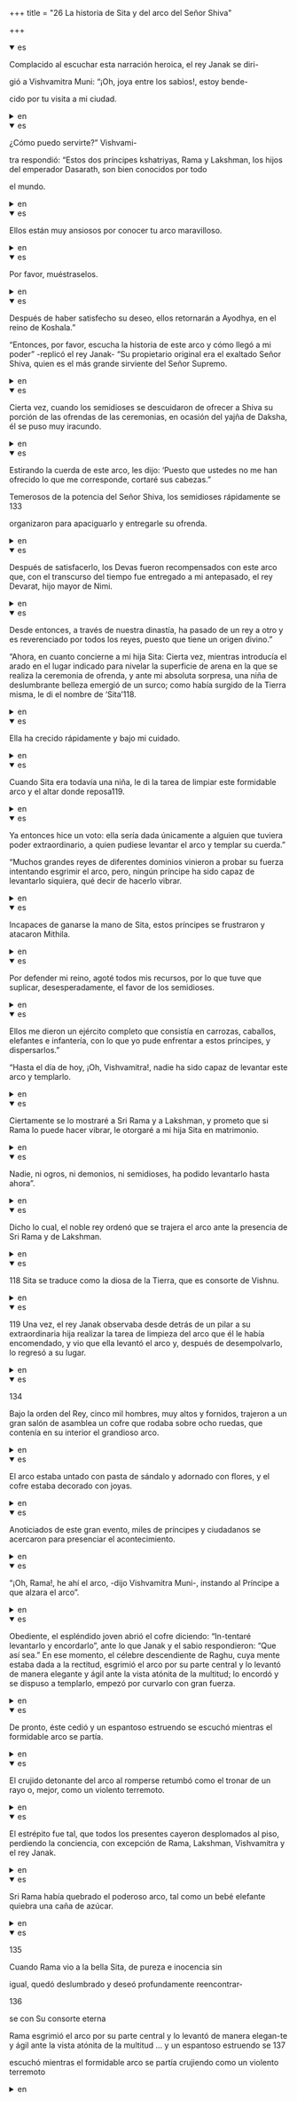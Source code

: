 +++
title = "26 La historia de Sita y del arco del Señor Shiva"

+++
<details open><summary>es</summary>

Complacido al escuchar esta narración heroica, el rey Janak se diri-

gió a Vishvamitra Muni: “¡Oh, joya entre los sabios\!, estoy bende-

cido por tu visita a mi ciudad.
</details>

<details><summary>en</summary>

Pleased upon hearing this heroic narrative, King Janak

 Gaio to Vishvamitra Muni: “Oh, jewel among the wise \! I am bende-

 I did for your visit to my city.
</details>

<details open><summary>es</summary>

¿Cómo puedo servirte?” Vishvami-

tra respondió: “Estos dos príncipes kshatriyas, Rama y Lakshman, los hijos del emperador Dasarath, son bien conocidos por todo 

el mundo.
</details>

<details><summary>en</summary>

How can I serve you? " Vishvami-

 TR replied: “These two princes Kshatriyas, Rama and Lakshman, the children of Emperor Dasrath, are well known throughout

 the world.
</details>

<details open><summary>es</summary>

Ellos están muy ansiosos por conocer tu arco maravilloso.
</details>

<details><summary>en</summary>

They are very anxious to know your wonderful arch.
</details>

<details open><summary>es</summary>

Por favor, muéstraselos.
</details>

<details><summary>en</summary>

Please show them.
</details>

<details open><summary>es</summary>

Después de haber satisfecho su deseo, ellos retornarán a Ayodhya, en el reino de Koshala.” 

“Entonces, por favor, escucha la historia de este arco y cómo llegó a mi poder” -replicó el rey Janak- “Su propietario original era el exaltado Señor Shiva, quien es el más grande sirviente del Señor Supremo.
</details>

<details><summary>en</summary>

After having satisfied their desire, they will return to Ayodhya, in the kingdom of Koshala. ”

 "Then, please, listen to the story of this arc and how it came to my power," said King Janak, "its original owner was the exalted Mr. Shiva, who is the greatest servant of the Supreme Lord.
</details>

<details open><summary>es</summary>

Cierta vez, cuando los semidioses se descuidaron de ofrecer a Shiva su porción de las ofrendas de las ceremonias, en ocasión del yajña de Daksha, él se puso muy iracundo.
</details>

<details><summary>en</summary>

Once, when the demigods were neglected to offer Shiva their portion of the ceremonies offerings, on the occasion of Daksha's Yajña, he became very angry.
</details>

<details open><summary>es</summary>

Estirando la cuerda de este arco, les dijo: ‘Puesto que ustedes no me han ofrecido lo que me corresponde, cortaré sus cabezas.” 

Temerosos de la potencia del Señor Shiva, los semidioses rápidamente se 133

organizaron para apaciguarlo y entregarle su ofrenda.
</details>

<details><summary>en</summary>

Stretching the rope of this arch, he told you: ‘Since you have not offered me what corresponds to me, I will cut your heads.”

 Fearful of Mr. Shiva's power, the demigods quickly be 133

 They organized to appease him and give him his offering.
</details>

<details open><summary>es</summary>

Después de satisfacerlo, los Devas fueron recompensados con este arco que, con el transcurso del tiempo fue entregado a mi antepasado, el rey Devarat, hijo mayor de Nimi.
</details>

<details><summary>en</summary>

After satisfying it, the devas were rewarded with this arc that, over time was delivered to my ancestor, King Devrat, eldest son of Nimi.
</details>

<details open><summary>es</summary>

Desde entonces, a través de nuestra dinastía, ha pasado de un rey a otro y es reverenciado por todos los reyes, puesto que tiene un origen divino.” 

“Ahora, en cuanto concierne a mi hija Sita: Cierta vez, mientras introducía el arado en el lugar indicado para nivelar la superficie de arena en la que se realiza la ceremonia de ofrenda, y ante mi absoluta sorpresa, una niña de deslumbrante belleza emergió de un surco; como había surgido de la Tierra misma, le di el nombre de ‘Sita’118.
</details>

<details><summary>en</summary>

Since then, through our dynasty, it has passed from one king to another and is revered by all kings, since it has a divine origin. ”

 “Now, as soon as my daughter Sita concerns: once, while introducing the plow in the right place to level the sand surface in which the offering ceremony is held, and before my absolute surprise, a girl with dazzling beauty emerged of a groove; As it had emerged from the earth itself, I gave the name of ‘located ’118.
</details>

<details open><summary>es</summary>

Ella ha crecido rápidamente y bajo mi cuidado.
</details>

<details><summary>en</summary>

She has grown up quickly and in my care.
</details>

<details open><summary>es</summary>

Cuando Sita era todavía una niña, le di la tarea de limpiar este formidable arco y el altar donde reposa119.
</details>

<details><summary>en</summary>

When Sita was still a girl, I gave her the task of cleaning this formidable arch and the altar where119 rests.
</details>

<details open><summary>es</summary>

Ya entonces hice un voto: ella sería dada únicamente a alguien que tuviera poder extraordinario, a quien pudiese levantar el arco y templar su cuerda.” 

“Muchos grandes reyes de diferentes dominios vinieron a probar su fuerza intentando esgrimir el arco, pero, ningún príncipe ha sido capaz de levantarlo siquiera, qué decir de hacerlo vibrar.
</details>

<details><summary>en</summary>

Then I made a vote: she would be given only to someone who had extraordinary power, to whom he could lift the arch and temper his rope. ”

 “Many great kings of different domains came to prove their strength trying to wield the arch, but, no prince has been able to raise it, what to say it is to vibrate.
</details>

<details open><summary>es</summary>

Incapaces de ganarse la mano de Sita, estos príncipes se frustraron y atacaron Mithila.
</details>

<details><summary>en</summary>

Unable to earn Sita's hand, these princes were frustrated and attacked Mithila.
</details>

<details open><summary>es</summary>

Por defender mi reino, agoté todos mis recursos, por lo que tuve que suplicar, desesperadamente, el favor de los semidioses.
</details>

<details><summary>en</summary>

To defend my kingdom, I exhausted all my resources, so I had to plead, desperately, the favor of the demigods.
</details>

<details open><summary>es</summary>

Ellos me dieron un ejército completo que consistía en carrozas, caballos, elefantes e infantería, con lo que yo pude enfrentar a estos príncipes, y dispersarlos.” 

“Hasta el día de hoy, ¡Oh, Vishvamitra\!, nadie ha sido capaz de levantar este arco y templarlo.
</details>

<details><summary>en</summary>

They gave me a complete army that consisted of floats, horses, elephants and infantry, so I could face these princes, and disperse them. ”

 “To this day, Oh, Vishvamitra \! No one has been able to lift this arch and temper it.
</details>

<details open><summary>es</summary>

Ciertamente se lo mostraré a Sri Rama y a Lakshman, y prometo que si Rama lo puede hacer vibrar, le otorgaré a mi hija Sita en matrimonio.
</details>

<details><summary>en</summary>

I will certainly show it to Sri Rama and Lakshman, and I promise that if Rama can make him vibrate, I will grant my daughter located in marriage.
</details>

<details open><summary>es</summary>

Nadie, ni ogros, ni demonios, ni semidioses, ha podido levantarlo hasta ahora”.
</details>

<details><summary>en</summary>

No one, no ogros, no demons, or half -loss, has been able to lift it so far. ”
</details>

<details open><summary>es</summary>

Dicho lo cual, el noble rey ordenó que se trajera el arco ante la presencia de Sri Rama y de Lakshman.
</details>

<details><summary>en</summary>

That said, the noble king ordered that the arch be brought to the presence of Sri Rama and Lakshman.
</details>

<details open><summary>es</summary>

118 Sita se traduce como la diosa de la Tierra, que es consorte de Vishnu.
</details>

<details><summary>en</summary>

118 located translates as the goddess of the Earth, which is Vishnu consort.
</details>

<details open><summary>es</summary>

119 Una vez, el rey Janak observaba desde detrás de un pilar a su extraordinaria hija realizar la tarea de limpieza del arco que él le había encomendado, y vio que ella levantó el arco y, después de desempolvarlo, lo regresó a su lugar.
</details>

<details><summary>en</summary>

119 Once, King Janak watched from behind a pillar to his extraordinary daughter to perform the task of cleaning the arch that he had entrusted to her, and saw that she raised the arch and, after dusting it, returned to her place.
</details>

<details open><summary>es</summary>

134

Bajo la orden del Rey, cinco mil hombres, muy altos y fornidos, trajeron a un gran salón de asamblea un cofre que rodaba sobre ocho ruedas, que contenía en su interior el grandioso arco.
</details>

<details><summary>en</summary>

134

 Under the king's order, five thousand men, very high and fornids, brought a large chest that rolled on eight wheels, containing the great arch.
</details>

<details open><summary>es</summary>

El arco estaba untado con pasta de sándalo y adornado con flores, y el cofre estaba decorado con joyas.
</details>

<details><summary>en</summary>

The arch was smeared with sandalwood paste and adorned with flowers, and the chest was decorated with jewelry.
</details>

<details open><summary>es</summary>

Anoticiados de este gran evento, miles de príncipes y ciudadanos se acercaron para presenciar el acontecimiento.
</details>

<details><summary>en</summary>

Anoticists of this great event, thousands of princes and citizens approached to witness the event.
</details>

<details open><summary>es</summary>

“¡Oh, Rama\!, he ahí el arco, -dijo Vishvamitra Muni-, instando al Príncipe a que alzara el arco”.
</details>

<details><summary>en</summary>

"Oh, Rama \! That is the arch," said Vishvamitra Muni-, urging the prince to raise the arch. "
</details>

<details open><summary>es</summary>

Obediente, el espléndido joven abrió el cofre diciendo: “In-tentaré levantarlo y encordarlo”, ante lo que Janak y el sabio respondieron: “Que así sea.” En ese momento, el célebre descendiente de Raghu, cuya mente estaba dada a la rectitud, esgrimió el arco por su parte central y lo levantó de manera elegante y ágil ante la vista atónita de la multitud; lo encordó y se dispuso a templarlo, empezó por curvarlo con gran fuerza.
</details>

<details><summary>en</summary>

Obedient, the splendid young man opened the chest saying: "I will try to lift it and embroider it", before what Janak and the wise responded: "That's right." At that time, the famous descendant of Raghu, whose mind was given to righteousness, wielded the arch for its central part and lifted it elegantly and agile before the stunned sight of the crowd; He rekindled it and set out to temper him, began to curve him with great force.
</details>

<details open><summary>es</summary>

De pronto, éste cedió y un espantoso estruendo se escuchó mientras el formidable arco se partía.
</details>

<details><summary>en</summary>

Suddenly, he gave in and a frightening rumble was heard while the formidable arch broke.
</details>

<details open><summary>es</summary>

El crujido detonante del arco al romperse retumbó como el tronar de un rayo o, mejor, como un violento terremoto.
</details>

<details><summary>en</summary>

The detonating crunch of the arc when breaking rumbled as the trone of a ray or, better, like a violent earthquake.
</details>

<details open><summary>es</summary>

El estrépito fue tal, que todos los presentes cayeron desplomados al piso, perdiendo la conciencia, con excepción de Rama, Lakshman, Vishvamitra y el rey Janak.
</details>

<details><summary>en</summary>

The crash was such that everyone present fell collapsed to the floor, losing consciousness, with the exception of branch, Lakshman, Vishvamitra and King Janak.
</details>

<details open><summary>es</summary>

Sri Rama había quebrado el poderoso arco, tal como un bebé elefante quiebra una caña de azúcar.
</details>

<details><summary>en</summary>

Sri Rama had broken the powerful arch, such as an elephant baby bankrupt a sugarcane.
</details>

<details open><summary>es</summary>

135

Cuando Rama vio a la bella Sita, de pureza e inocencia sin 

igual, quedó deslumbrado y deseó profundamente reencontrar-

136

se con Su consorte eterna

Rama esgrimió el arco por su parte central y lo levantó de manera elegan-te y ágil ante la vista atónita de la multitud … y un espantoso estruendo se 137

escuchó mientras el formidable arco se partía crujiendo como un violento terremoto
</details>

<details><summary>en</summary>

135

 When Rama saw the beautiful located, of purity and innocence without

 The same, he was dazzled and wanted to meet again

 136

 I know with your eternal consort

 Rama wielded the arch for its central part and lifted it elected and agile before the stunned view of the crowd ... and a frightening rumble was 137

 Heard while the formidable arch broke crunching like a violent earthquake
</details>